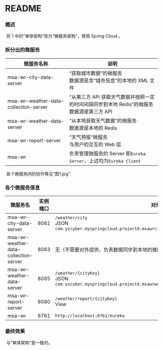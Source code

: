 # README



### 概述

​	将 1 中的“单体架构”改为“微服务架构”，使用 Spring Cloud 。



### 拆分出的微服务

| 微服务名称                            | 说明                                                         |
| ------------------------------------- | ------------------------------------------------------------ |
| msa-wr-city-data-server               | “获取城市数据”的微服务<br/>数据源是含“城市信息”的本地的 XML 文件 |
| msa-wr-weather-data-collection-server | “从第三方 API 获取天气数据并按照一定的时间间隔同步到本地 Redis”的微服务<br/>数据源是第三方 API |
| msa-wr-weather-data-server            | “从本地获取天气数据”的微服务<br/>数据源是本地的 Redis        |
| msa-wr-report-server                  | “天气预报”微服务<br/>与用户的交互的 Web 层                   |
| msa-wr                                | 负责管理微服务的 Server 即`Eureka Server`，上述均为`Eureka Client` |

​	各个微服务间的协作等见“图1.jpg”



### 各个微服务信息

| 微服务名                              | 实例端口 | 对外接口                                                     |
| ------------------------------------- | -------- | ------------------------------------------------------------ |
| msa-wr-city-data-server               | 8081     | `/weather/city`<br/>JSON<br/>`com.yscyber.myspringcloud.projectd.msawrcitydataserver.pojo.JsonDataObject` |
| msa-wr-weather-data-collection-server | 8083     | 无（不需要对外提供，负责数据同步到本地的微服务）             |
| msa-wr-weather-data-server            | 8085     | `/weather/{cityKey}`<br/>JSON<br/>`com.yscyber.myspringcloud.projectd.msawrweatherdataserver.pojo.json.WeatherJsonObject` |
| msa-wr-report-server                  | 8080     | `/weather/report/{cityKey}`<br/>View                         |
| msa-wr                                | 8761     | `http://localhost:8761/eureka`                               |



### 最终效果

​	与“单体架构”是一致的。